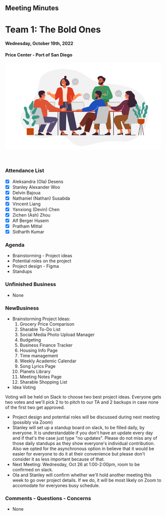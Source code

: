 ## Meeting Minutes
# Team 1: The Bold Ones

#### Wednesday, October 19th, 2022
#### Price Center - Port of San Diego

![text](teamMeeting.png)

<br>

### Attendance List
- [x] Aleksandra (Ola) Desens
- [x] Stanley Alexander Woo
- [x] Delvin Bajoua
- [x] Nathaniel (Nathan) Susabda
- [x] Vincent Liang
- [x] Yanxiong (Devin) Chen
- [x] Zichen (Ash) Zhou
- [x] Alf Berger Husem
- [x] Pratham Mittal
- [x] Sidharth Kumar

### Agenda
* Brainstorming - Project ideas
* Potential roles on the project
* Project design - Figma
* Standups

### Unfinished Business
* None

### NewBusiness
* Brainstorming Project Ideas:
    1. Grocery Price Comparison
    2. Sharable To-Do List
    3. Social Media Photo Upload Manager
    4. Budgeting
    5. Business Finance Tracker
    6. Housing Info Page
    7. Time management
    8. Weekly Academic Calendar
    9. Song Lyrics Page
    10. Planets Library
    11. Meeting Notes Page
    12. Sharable Shopping List
* Idea Voting

Voting will be held on Slack to choose two best project ideas. Everyone gets two votes and we'll pick 2 to to pitch to our TA and 2 backups in case none of the first two get approved.
* Project design and potential roles will be discussed during next meeting (possibly via Zoom)
* Stanley will set up a standup board on slack, to be filled daily, by everyone. It is understandable if you don't have an update every day and if that's the case just type "no updates". Please do not miss any of those daily standups as they show everyone's individual contribution. Also we opted for the asynchronous option in believe that it would be easier for everyone to do it at their convenience but please don't consider it as less important because of that.
* Next Meeting: Wednesday, Oct 26 at 1:00-2:00pm, room to be confirmed on slack.
* Ola and Stanley will confirm whether we'll hold another meeting this week to go over project details. If we do, it will be most likely on Zoom to accomodate for everyones busy schedule.
    
### Comments - Questions - Concerns
* None
